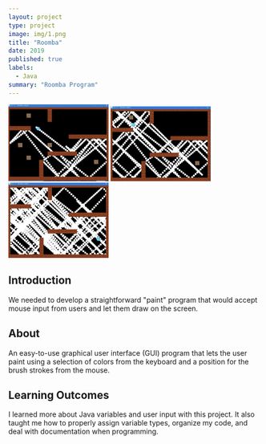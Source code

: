```yaml
---
layout: project
type: project
image: img/1.png
title: "Roomba"
date: 2019
published: true
labels:
  - Java
summary: "Roomba Program"
---
```


<div class="text-center p-4">
  <img width="200px" src="../img/2.png" class="img-thumbnail" >
  <img width="200px" src="../img/3.png" class="img-thumbnail" >
  <img width="200px" src="../img/4.png" class="img-thumbnail" >
</div>

<h2 id="Introduction">Introduction</h2>
We needed to develop a straightforward "paint" program that would accept mouse input from users and let them draw on the screen.

<h2 id="About">About</h2>

An easy-to-use graphical user interface (GUI) program that lets the user paint using a selection of colors from the keyboard and a position for the brush strokes from the mouse.

<h2 id="learning-outcomes">Learning Outcomes</h2>

I learned more about Java variables and user input with this project. It also taught me how to properly assign variable types, organize my code, and deal with documentation when programming.
```
